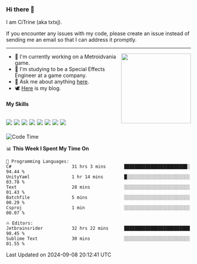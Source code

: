 ### Hi there 👋

I am CiTrine (aka txtxj).

If you encounter any issues with my code, please create an issue instead of sending me an email so that I can address it promptly.

---

<img align="right" height="190" src="http://github-profile-summary-cards.vercel.app/api/cards/stats?username=txtxj&theme=vue">

- 🌱 I'm currently working on a Metroidvania game.
- 📖 I'm studying to be a Special Effects Engineer at a game company.
- 💬 Ask me about anything [here](https://github.com/txtxj/txtxj/issues).
- 🕊️ [Here](https://txtxj.top) is my blog.

#### My Skills

![](https://img.shields.io/badge/Unity-000000?logo=unity&logoColor=fff)
![](https://img.shields.io/badge/C%23-239120?logo=csharp&logoColor=fff)
![](https://img.shields.io/badge/Python-3e74a2?logo=python&logoColor=fff)
![](https://img.shields.io/badge/C++-65318e?logo=cplusplus&logoColor=fff)
![](https://img.shields.io/badge/C-5654a2?logo=c&logoColor=fff)
![](https://img.shields.io/badge/Vue-4FC08D?logo=vuedotjs&logoColor=fff)
![](https://img.shields.io/badge/Blender-f5792a?logo=blender&logoColor=fff)
![](https://img.shields.io/badge/MS%20SQL-cc2927?logo=microsoftsqlserver&logoColor=fff)
---

<!--START_SECTION:waka-->
![Code Time](http://img.shields.io/badge/Code%20Time-1%2C983%20hrs%2029%20mins-blue)

📊 **This Week I Spent My Time On** 

```text
💬 Programming Languages: 
C#                       31 hrs 3 mins       ████████████████████████░   94.44 % 
UnityYaml                1 hr 14 mins        █░░░░░░░░░░░░░░░░░░░░░░░░   03.78 % 
Text                     28 mins             ░░░░░░░░░░░░░░░░░░░░░░░░░   01.43 % 
Batchfile                5 mins              ░░░░░░░░░░░░░░░░░░░░░░░░░   00.29 % 
Csproj                   1 min               ░░░░░░░░░░░░░░░░░░░░░░░░░   00.07 % 

🔥 Editors: 
Jetbrainsrider           32 hrs 22 mins      █████████████████████████   98.45 % 
Sublime Text             30 mins             ░░░░░░░░░░░░░░░░░░░░░░░░░   01.55 % 
```


 Last Updated on 2024-09-08 20:12:41 UTC
<!--END_SECTION:waka-->
